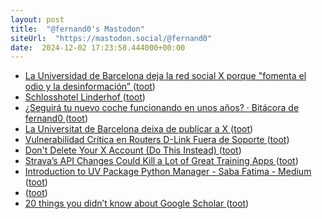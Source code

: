 ```yaml
---
layout: post
title:  "@fernand0's Mastodon"
siteUrl:  "https://mastodon.social/@fernand0"
date:  2024-12-02 17:23:58.444000+00:00
---
```

*  [La Universidad de Barcelona deja la red social X porque "fomenta el odio y la desinformación” ](https://www.lavanguardia.com/vida/20241120/10123665/universidad-barcelona-deja-red-social-x-fomenta-odio-desinformacion.htm) ([toot](https://mastodon.social/@fernand0/113584389386489929))
*  [Schlosshotel Linderhof ](https://www.flickr.com/photos/fernand0/54175782201) ([toot](https://mastodon.social/@fernand0/113584208093023459))
*  [¿Seguirá tu nuevo coche funcionando en unos años? · Bitácora de fernand0 ](http://blog.elmundoesimperfecto.com/2024/12/02/cierre-empresas-coches) ([toot](https://mastodon.social/@fernand0/113584173422589376))
*  [La Universitat de Barcelona deixa de publicar a X ](https://web.ub.edu/web/actualitat/w/ub-deixa-) ([toot](https://mastodon.social/@fernand0/113584165911628904))
*  [Vulnerabilidad Crítica en Routers D-Link Fuera de Soporte ](https://unaaldia.hispasec.com/2024/11/vulnerabilidad-critica-en-routers-d-link-fuera-de-soporte.htm) ([toot](https://mastodon.social/@fernand0/113583921229194543))
*  [Don't Delete Your X Account (Do This Instead) ](https://lifehacker.com/dont-delete-your-twitter-account-do-this-instead-184977971) ([toot](https://mastodon.social/@fernand0/113583241079212441))
*  [Strava’s API Changes Could Kill a Lot of Great Training Apps ](https://lifehacker.com/health/strava-api-changes-could-kill-a-lot-of-great-trainin) ([toot](https://mastodon.social/@fernand0/113583009888683454))
*  [Introduction to UV Package Python Manager - Saba Fatima - Medium ](https://medium.com/@saba_fatima/introduction-to-uv-package-python-manager-734b780c62e) ([toot](https://mastodon.social/@fernand0/113582758293488733))
*  [ ](https://mastodon.social/@javierarmentia) ([toot](https://mastodon.social/@fernand0/113582718703494948))
*  [20 things you didn’t know about Google Scholar ](https://blog.google/outreach-initiatives/education/google-scholar-20-years) ([toot](https://mastodon.social/@fernand0/113582540772520798))
